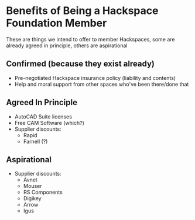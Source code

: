 # Benefits of Being a Hackspace Foundation Member

These are things we intend to offer to member Hackspaces, some are already agreed in principle, others are aspirational

## Confirmed (because they exist already)

* Pre-negotiated Hackspace insurance policy (liability and contents)
* Help and moral support from other spaces who've been there/done that

## Agreed In Principle

* AutoCAD Suite licenses
* Free CAM Software (which?)
* Supplier discounts:
    * Rapid
    * Farnell (?)


## Aspirational

* Supplier discounts:
    * Avnet
    * Mouser
    * RS Components
    * Digikey
    * Arrow
    * Igus
    
